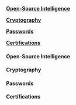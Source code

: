 [**Open-Source Intelligence**](./General-Information-Security#open-source-intelligence)

[**Cryptography**](./General-Information-Security#cryptography)

[**Passwords**](./General-Information-Security#passwords)

[**Certifications**](./General-Information-Security#certifications)

#### Open-Source Intelligence
#### Cryptography
#### Passwords
#### Certifications
